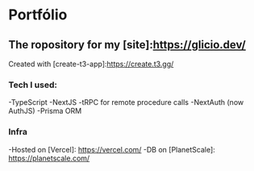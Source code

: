 # Portfólio

## The ropository for my [site]:https://glicio.dev/

Created with [create-t3-app]:https://create.t3.gg/

### Tech I used:
 -TypeScript
 -NextJS
 -tRPC for remote procedure calls
 -NextAuth (now AuthJS)
 -Prisma ORM

### Infra
 -Hosted on [Vercel]: https://vercel.com/
 -DB on [PlanetScale]: https://planetscale.com/
